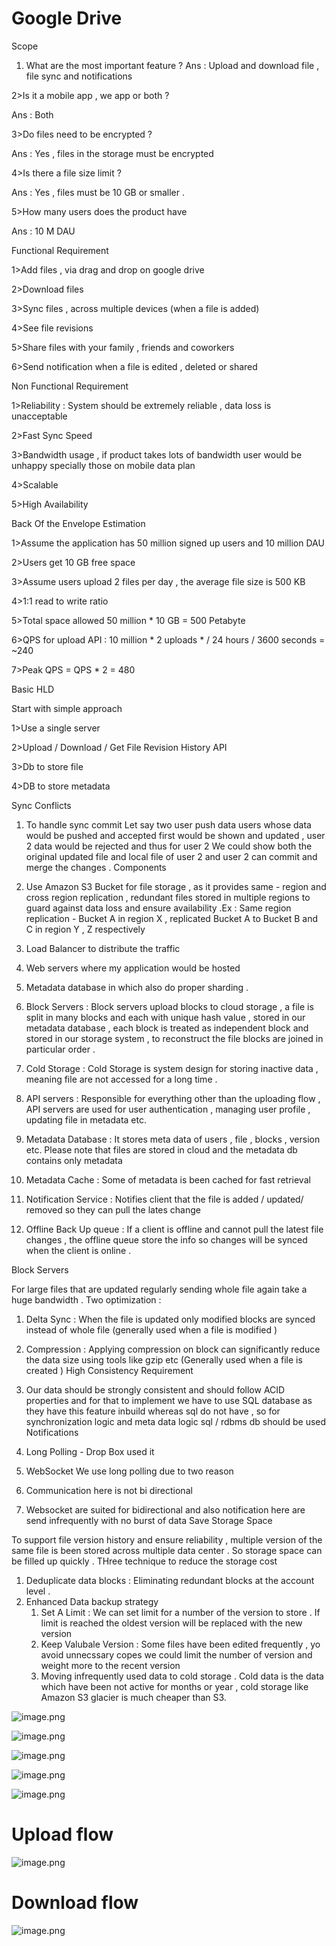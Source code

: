 # Google Drive

Scope 

1. What are the most important feature ?
Ans : Upload and download file , file sync and notifications

2>Is it a mobile app , we app or both ?

Ans : Both 

3>Do files need to be encrypted ?

Ans : Yes , files in the storage must be encrypted 

4>Is there a file size limit ?

Ans : Yes , files must be 10 GB or smaller .

5>How many users does the product have 

Ans : 10 M DAU

Functional Requirement 

1>Add files , via drag and drop on  google drive 

2>Download files

3>Sync files , across multiple devices (when a file is added)

4>See file revisions

5>Share files with your family , friends and coworkers

6>Send notification when a file is edited , deleted or shared 

Non Functional Requirement

1>Reliability : System should be extremely reliable , data loss is unacceptable 

2>Fast Sync Speed

3>Bandwidth usage , if product takes lots of bandwidth user would be unhappy specially those on mobile data plan

4>Scalable

5>High Availability

Back Of the Envelope Estimation 

1>Assume the application has 50 million signed up users and 10 million DAU

2>Users get 10 GB free space 

3>Assume users upload 2 files per day , the average file size is 500 KB

4>1:1 read to write ratio

5>Total space allowed 50 million * 10 GB = 500 Petabyte

6>QPS for upload API : 10 million * 2 uploads  * / 24 hours / 3600 seconds = ~240 

7>Peak QPS = QPS * 2 = 480

Basic HLD

Start with simple approach 

1>Use a single server 

2>Upload / Download / Get File Revision History  API

3>Db to store file 

4>DB to store metadata



Sync Conflicts

1. To handle sync commit Let say two user push data users whose data would be pushed and accepted first would be shown and updated , user 2 data would be rejected and thus for user 2 We could show both the original updated file and local file of user 2 and user 2 can commit and merge the changes .
Components

1. Use Amazon S3 Bucket for file storage , as it provides same - region and cross region replication , redundant files stored in multiple regions to guard against data loss and ensure availability .Ex : Same region replication - Bucket A in region X , replicated Bucket A to Bucket B and C in region Y , Z respectively 
2. Load Balancer to distribute the traffic 
3. Web servers where my application would be hosted 
4. Metadata database in which also do proper sharding .
5. Block Servers : Block servers upload blocks to cloud storage , a file is split in many blocks and each with unique hash value , stored in our metadata database , each block is treated as independent block and stored in our storage system , to reconstruct the file blocks are joined in particular order .
6. Cold Storage : Cold Storage is system design for storing inactive data , meaning file are not accessed for a long time .
7. API servers : Responsible for everything other than the uploading flow , API servers are used for user authentication , managing user profile , updating file in metadata etc.
8. Metadata Database : It stores meta data of users , file , blocks , version etc. Please note that files are stored in cloud and the metadata db contains only metadata 
9. Metadata Cache : Some of metadata is been cached for fast retrieval
10. Notification Service : Notifies client that the file is added / updated/ removed so they can pull the lates change 
11. Offline Back Up queue : If a client is offline and cannot pull the latest file changes , the offline queue store the  info so changes will be synced when the client is online .


Block Servers 

For large files that are updated regularly sending whole file again take a huge bandwidth . Two optimization :

1. Delta Sync : When the file is updated only modified blocks are synced instead of whole file (generally used when a file is modified )
2. Compression : Applying compression on block can significantly reduce the data size using tools like gzip etc (Generally used when a file is created )
High Consistency Requirement 

1. Our data should be strongly consistent and should follow ACID properties and for that to implement we have to use SQL database as they have this feature inbuild whereas sql do not have , so for synchronization logic and meta data logic sql / rdbms db should  be used 
Notifications

1. Long Polling - Drop Box used it
2. WebSocket 
We use long polling due to two reason 

1. Communication here is not bi directional 
2. Websocket are suited for bidirectional and also notification here are send infrequently with no burst of data
Save Storage Space 

To support file version history and ensure reliability , multiple version  of the same file is been stored across multiple data center . So storage space can be filled up quickly . THree technique to reduce the storage cost 

1. Deduplicate data blocks : Eliminating redundant blocks at the account level .
2. Enhanced Data backup strategy 
    1. Set A Limit  : We can set limit for a number of the version to store . If limit is reached the oldest version will be replaced with the new version 
    2. Keep Valubale Version :  Some files have been edited frequently , yo avoid unnecssary copes we could limit the number of version and weight more to the recent version 
    3. Moving infrequently used data to cold storage . Cold data is the data which have been not active for months or year , cold storage like Amazon S3 glacier is much cheaper than S3.


![image.png](https://eraser.imgix.net/workspaces/ICDAvN3jM6gR93bBUxPZ/pqzq4S07fqcma47xGOPbSlv9Jtt1/lz7_UfHYF60x8hdJlywBg.png?ixlib=js-3.7.0 "image.png")



![image.png](https://eraser.imgix.net/workspaces/ICDAvN3jM6gR93bBUxPZ/pqzq4S07fqcma47xGOPbSlv9Jtt1/lxJvzes7RO3bPE5eQ5eAK.png?ixlib=js-3.7.0 "image.png")

![image.png](https://eraser.imgix.net/workspaces/ICDAvN3jM6gR93bBUxPZ/pqzq4S07fqcma47xGOPbSlv9Jtt1/SaBlxdlo6kAxbjF-XuMEW.png?ixlib=js-3.7.0 "image.png")



![image.png](https://eraser.imgix.net/workspaces/ICDAvN3jM6gR93bBUxPZ/pqzq4S07fqcma47xGOPbSlv9Jtt1/TTCTxEwsvvXxRj7NCCAIu.png?ixlib=js-3.7.0 "image.png")

![image.png](https://eraser.imgix.net/workspaces/ICDAvN3jM6gR93bBUxPZ/pqzq4S07fqcma47xGOPbSlv9Jtt1/Va8uSLuKVFiiCBw1X4RvM.png?ixlib=js-3.7.0 "image.png")



# Upload flow
![image.png](https://eraser.imgix.net/workspaces/ICDAvN3jM6gR93bBUxPZ/pqzq4S07fqcma47xGOPbSlv9Jtt1/tnXoJBx_zuk0X1BsNsfnS.png?ixlib=js-3.7.0 "image.png")

# Download flow 


![image.png](https://eraser.imgix.net/workspaces/ICDAvN3jM6gR93bBUxPZ/pqzq4S07fqcma47xGOPbSlv9Jtt1/Hnd8SV6SKg88xgyYbKlHH.png?ixlib=js-3.7.0 "image.png")



